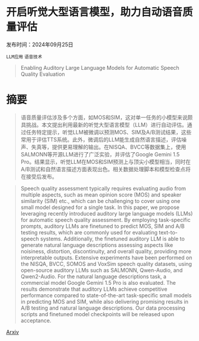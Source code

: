 # 开启听觉大型语言模型，助力自动语音质量评估

发布时间：2024年09月25日

`LLM应用` `语音技术`

> Enabling Auditory Large Language Models for Automatic Speech Quality Evaluation

# 摘要

> 语音质量评估涉及多个方面，如MOS和SIM，这对单一任务的小模型来说颇具挑战。本文提出利用最新的听觉大型语言模型（LLM）进行自动评估。通过任务特定提示，听觉LLM被微调以预测MOS、SIM及A/B测试结果，这些常用于评估TTS系统。此外，微调后的LLM能生成自然语言描述，评估噪声、失真等，提供更易理解的输出。在NISQA、BVCC等数据集上，使用SALMONN等开源LLM进行了广泛实验，并评估了Google Gemini 1.5 Pro。结果显示，听觉LLM在MOS和SIM预测上与顶尖小模型相当，同时在A/B测试和自然语言描述方面表现出色。相关数据处理脚本和模型检查点将在接受后发布。

> Speech quality assessment typically requires evaluating audio from multiple aspects, such as mean opinion score (MOS) and speaker similarity (SIM) etc., which can be challenging to cover using one small model designed for a single task. In this paper, we propose leveraging recently introduced auditory large language models (LLMs) for automatic speech quality assessment. By employing task-specific prompts, auditory LLMs are finetuned to predict MOS, SIM and A/B testing results, which are commonly used for evaluating text-to-speech systems. Additionally, the finetuned auditory LLM is able to generate natural language descriptions assessing aspects like noisiness, distortion, discontinuity, and overall quality, providing more interpretable outputs. Extensive experiments have been performed on the NISQA, BVCC, SOMOS and VoxSim speech quality datasets, using open-source auditory LLMs such as SALMONN, Qwen-Audio, and Qwen2-Audio. For the natural language descriptions task, a commercial model Google Gemini 1.5 Pro is also evaluated. The results demonstrate that auditory LLMs achieve competitive performance compared to state-of-the-art task-specific small models in predicting MOS and SIM, while also delivering promising results in A/B testing and natural language descriptions. Our data processing scripts and finetuned model checkpoints will be released upon acceptance.

[Arxiv](https://arxiv.org/abs/2409.16644)